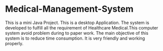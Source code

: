 # Medical-Management-System
This is a mini Java Project.
This is a desktop Application.
The system is developed to fulfill all the requirement of Healthcare Medical.This computer system avoid problem during to paper work. The main objective of this system is to reduce time consumption. It is very friendly and working properly.
